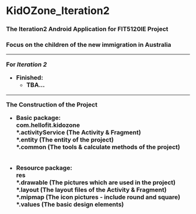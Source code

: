 # KidOZone_Iteration2
<h3>The Iteration2 Android Application for FIT5120IE Project<h3>
 
Focus on the children of the new immigration in Australia 
 
----
 
For _Iteration 2_
 
* Finished:
	* TBA...

-----

The Construction of the Project

- Basic package:<br>
	com.hellofit.kidozone<br>
			\*.activityService (The Activity & Fragment)<br>
			\*.entity (The entity of the project)<br>
			\*.common (The tools & calculate methods of the project)<br><br>
			
- Resource package:<br>
	res<br>
		\*.drawable (The pictures which are used in the project)<br>
		\*.layout (The layout files of the Activity & Fragment)<br>
		\*.mipmap (The icon pictures - include round and square)<br>
		\*.values (The basic design elements)<br>

